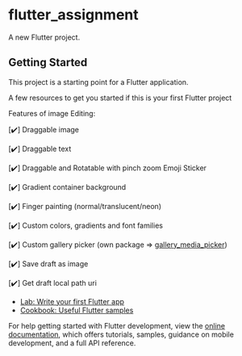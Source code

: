 # flutter_assignment

A new Flutter project.

## Getting Started

This project is a starting point for a Flutter application.

A few resources to get you started if this is your first Flutter project

Features of image Editing:

[✔️] Draggable image

[✔️] Draggable text

[✔️] Draggable and Rotatable with pinch zoom Emoji Sticker

[✔️] Gradient container background

[✔️] Finger painting (normal/translucent/neon)

[✔️] Custom colors, gradients and font families

[✔️] Custom gallery picker (own package => [gallery_media_picker](https://pub.dev/packages/gallery_media_picker))

[✔️] Save draft as image

[✔️] Get draft local path uri


- [Lab: Write your first Flutter app](https://docs.flutter.dev/get-started/codelab)
- [Cookbook: Useful Flutter samples](https://docs.flutter.dev/cookbook)

For help getting started with Flutter development, view the
[online documentation](https://docs.flutter.dev/), which offers tutorials,
samples, guidance on mobile development, and a full API reference.
